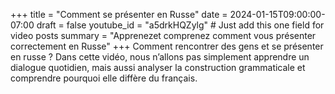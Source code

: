 +++
title = "Comment se présenter en Russe"
date = 2024-01-15T09:00:00-07:00
draft = false
youtube_id = "a5drkHQZylg"  # Just add this one field for video posts
summary = "Apprenezet comprenez comment vous présenter correctement en Russe"
+++
Comment rencontrer des gens et se présenter en russe ? Dans cette vidéo, nous n’allons pas simplement apprendre un dialogue quotidien, mais aussi analyser la construction grammaticale et comprendre pourquoi elle diffère du français.
